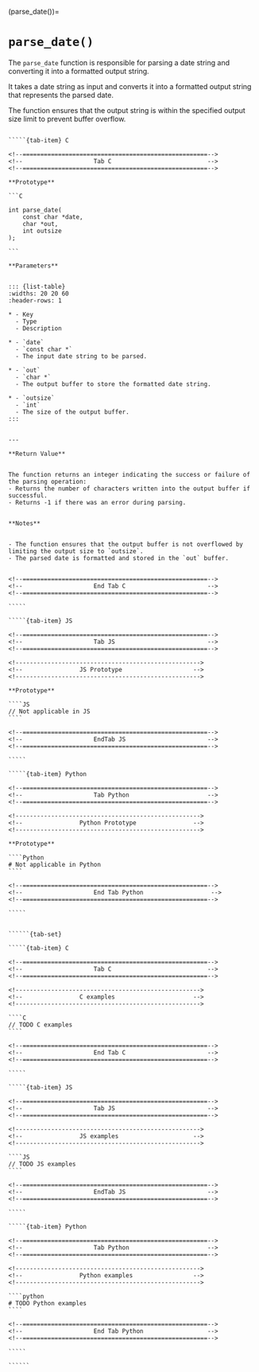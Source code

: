 <!-- ============================================================== -->
(parse_date())=
# `parse_date()`
<!-- ============================================================== -->


The `parse_date` function is responsible for parsing a date string and converting it into a formatted output string.

It takes a date string as input and converts it into a formatted output string that represents the parsed date.

The function ensures that the output string is within the specified output size limit to prevent buffer overflow.


<!------------------------------------------------------------>
<!--                    Prototypes                          -->
<!------------------------------------------------------------>

``````{tab-set}

`````{tab-item} C

<!--====================================================-->
<!--                    Tab C                           -->
<!--====================================================-->

**Prototype**

```C

int parse_date(
    const char *date,
    char *out,
    int outsize
);

```

**Parameters**


::: {list-table}
:widths: 20 20 60
:header-rows: 1

* - Key
  - Type
  - Description

* - `date`
  - `const char *`
  - The input date string to be parsed.

* - `out`
  - `char *`
  - The output buffer to store the formatted date string.

* - `outsize`
  - `int`
  - The size of the output buffer.
:::


---

**Return Value**


The function returns an integer indicating the success or failure of the parsing operation:
- Returns the number of characters written into the output buffer if successful.
- Returns -1 if there was an error during parsing.


**Notes**


- The function ensures that the output buffer is not overflowed by limiting the output size to `outsize`.
- The parsed date is formatted and stored in the `out` buffer.


<!--====================================================-->
<!--                    End Tab C                       -->
<!--====================================================-->

`````

`````{tab-item} JS

<!--====================================================-->
<!--                    Tab JS                          -->
<!--====================================================-->

<!---------------------------------------------------->
<!--                JS Prototype                    -->
<!---------------------------------------------------->

**Prototype**

````JS
// Not applicable in JS
````

<!--====================================================-->
<!--                    EndTab JS                       -->
<!--====================================================-->

`````

`````{tab-item} Python

<!--====================================================-->
<!--                    Tab Python                      -->
<!--====================================================-->

<!---------------------------------------------------->
<!--                Python Prototype                -->
<!---------------------------------------------------->

**Prototype**

````Python
# Not applicable in Python
````

<!--====================================================-->
<!--                    End Tab Python                   -->
<!--====================================================-->

`````

``````

<!------------------------------------------------------------>
<!--                    Examples                            -->
<!------------------------------------------------------------>

```````{dropdown} Examples

``````{tab-set}

`````{tab-item} C

<!--====================================================-->
<!--                    Tab C                           -->
<!--====================================================-->

<!---------------------------------------------------->
<!--                C examples                      -->
<!---------------------------------------------------->

````C
// TODO C examples
````

<!--====================================================-->
<!--                    End Tab C                       -->
<!--====================================================-->

`````

`````{tab-item} JS

<!--====================================================-->
<!--                    Tab JS                          -->
<!--====================================================-->

<!---------------------------------------------------->
<!--                JS examples                     -->
<!---------------------------------------------------->

````JS
// TODO JS examples
````

<!--====================================================-->
<!--                    EndTab JS                       -->
<!--====================================================-->

`````

`````{tab-item} Python

<!--====================================================-->
<!--                    Tab Python                      -->
<!--====================================================-->

<!---------------------------------------------------->
<!--                Python examples                 -->
<!---------------------------------------------------->

````python
# TODO Python examples
````

<!--====================================================-->
<!--                    End Tab Python                  -->
<!--====================================================-->

`````

``````

```````

